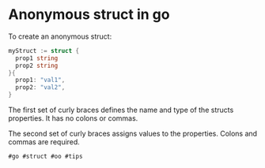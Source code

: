 # Anonymous struct in go

To create an anonymous struct:
```go
myStruct := struct {
  prop1 string
  prop2 string
}{
  prop1: "val1",
  prop2: "val2",
}
```

The first set of curly braces defines the name and type of the structs properties.
It has no colons or commas.

The second set of curly braces assigns values to the properties. Colons and commas
are required.

    #go #struct #oo #tips
